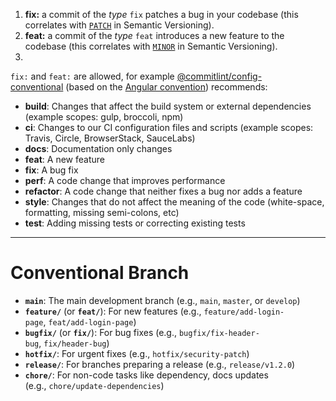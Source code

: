 1. **fix:** a commit of the _type_ `fix` patches a bug in your codebase (this correlates with [`PATCH`](http://semver.org/#summary) in Semantic Versioning).
2. **feat:** a commit of the _type_ `feat` introduces a new feature to the codebase (this correlates with [`MINOR`](http://semver.org/#summary) in Semantic Versioning).
3. 
`fix:` and `feat:` are allowed, for example [@commitlint/config-conventional](https://github.com/conventional-changelog/commitlint/tree/master/%40commitlint/config-conventional) (based on the [Angular convention](https://github.com/angular/angular/blob/22b96b9/CONTRIBUTING.md#-commit-message-guidelines)) recommends:
- **build**: Changes that affect the build system or external dependencies (example scopes: gulp, broccoli, npm)
- **ci**: Changes to our CI configuration files and scripts (example scopes: Travis, Circle, BrowserStack, SauceLabs)
- **docs**: Documentation only changes
- **feat**: A new feature
- **fix**: A bug fix
- **perf**: A code change that improves performance
- **refactor**: A code change that neither fixes a bug nor adds a feature
- **style**: Changes that do not affect the meaning of the code (white-space, formatting, missing semi-colons, etc)
- **test**: Adding missing tests or correcting existing tests

----

# Conventional Branch

- **`main`**: The main development branch (e.g., `main`, `master`, or `develop`)
- **`feature/`** (or **`feat/`**): For new features (e.g., `feature/add-login-page`, `feat/add-login-page`)
- **`bugfix/`** (or **`fix/`**): For bug fixes (e.g., `bugfix/fix-header-bug`, `fix/header-bug`)
- **`hotfix/`**: For urgent fixes (e.g., `hotfix/security-patch`)
- **`release/`**: For branches preparing a release (e.g., `release/v1.2.0`)
- **`chore/`**: For non-code tasks like dependency, docs updates (e.g., `chore/update-dependencies`)